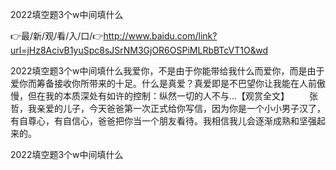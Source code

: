 2022填空题3个w中间填什么

👉最/新/观/看/入/口/👉http://www.baidu.com/link?url=jHz8AcivB1yuSpc8sJSrNM3GjOR6OSPiMLRbBTcVT1O&wd

2022填空题3个w中间填什么我爱你，不是由于你能带给我什么而爱你，而是由于爱你而筹备接收你所带来的十足。什么是真爱？真爱即是不巴望你让我能在人前傲慢，但在我的本质深处有如许的控制：纵然一切的人不与...【观赏全文】
　　张哲，我亲爱的儿子，今天爸爸第一次正式给你写信，因为你是一个小小男子汉了，有自尊心，有自信心，爸爸把你当一个朋友看待。我相信我儿会逐渐成熟和坚强起来的。


2022填空题3个w中间填什么
